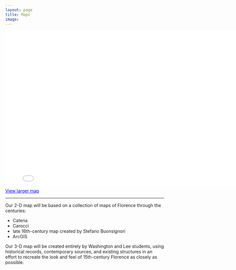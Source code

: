```yaml
---
layout: page
title: Maps
image:
---
```

<!--
<p align="center"><i>Image courtesy of Harvard Libraries</i></p>
<br/>
-->

<div class="embed-container">

<iframe width="800" height="500" frameborder="0" scrolling="no" marginheight="0" marginwidth="0" title="Florence Test map base" src="//washlee.maps.arcgis.com/apps/Embed/index.html?webmap=64e5b688503249ee9eae480e4bf57bc4&extent=11.2486,43.7711,11.2549,43.7735&zoom=true&previewImage=false&scale=false&disable_scroll=true&theme=light"></iframe></div>
<a href="//washlee.maps.arcgis.com/apps/Embed/index.html?webmap=64e5b688503249ee9eae480e4bf57bc4&extent=11.2486,43.7711,11.2549,43.7735&zoom=true&scale=false&disable_scroll=true&theme=light" style="color:#0000FF;text-align:left" target="blank">View larger map</a>

***

Our 2-D map will be based on a collection of maps of Florence through the centuries:
  + Catena
  + Carocci
  + late 16th-century map created by Stefano Buonsignori
  + ArcGIS

Our 3-D map will be created entirely by Washington and Lee students, using historical records, contemporary sources, and existing structures in an effort to recreate the look and feel of 15th-century Florence as closely as possible.

<!--
## The Maps

### Catena

### Carocci
Guido Carrocci's map provides invaluable insight into the Mercato Vecchio, or Old Market, which comprised the twisting, turning, mazelike heart of the Medieval city. Demolished in the 19th century to create the current Piazza della Repubblica, the Mercato Vecchio contained soem of the city's most well-known structures and art, only some of which survive today.

### Buonsignori
Stefano Buonsignori was a member of the Olivetan monastery of San Miniato in the 17th century. Perched on a hill overlooking the city, his community had an unparalleled view of Florence in an age before satellite

### ArcGIS
Our map utilizes the previous three in a variety of ways: firstly, each map is visible as a separate layer, allowing the viewer to compare how the city appeared over the centuries. Second,
-->
